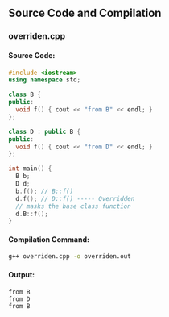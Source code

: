 
## Source Code and Compilation

### overriden.cpp

#### Source Code:
```cpp
#include <iostream>
using namespace std;

class B {
public:
  void f() { cout << "from B" << endl; }
};

class D : public B {
public:
  void f() { cout << "from D" << endl; }
};

int main() {
  B b;
  D d;
  b.f(); // B::f()
  d.f(); // D::f() ----- Overridden
  // masks the base class function
  d.B::f();
}

```
#### Compilation Command:
```sh
g++ overriden.cpp -o overriden.out
```
#### Output:
```
from B
from D
from B
```